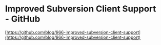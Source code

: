 <!--
id: 11716939821
link: http://tumblr.atmos.org/post/11716939821/improved-subversion-client-support-github
slug: improved-subversion-client-support-github
date: Thu Oct 20 2011 18:44:37 GMT-0700 (PDT)
publish: 2011-10-020
tags: 
title: Improved Subversion Client Support - GitHub
-->


Improved Subversion Client Support - GitHub
===========================================

[https://github.com/blog/966-improved-subversion-client-support](https://github.com/blog/966-improved-subversion-client-support)

